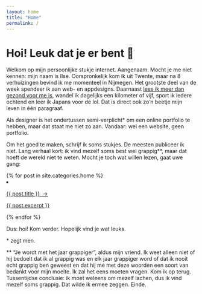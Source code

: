 ```yaml
---
layout: home
title: "Home"
permalink: /
---
```


# Hoi! Leuk dat je er bent 👋

Welkom op mijn persoonlijke stukje internet. Aangenaam. Mocht je me niet kennen: mijn naam is Ilse. Oorspronkelijk kom ik uit Twente, maar na 8 verhuizingen bevind ik me momenteel in Nijmegen. Het grootste deel van de week spendeer ik aan web- en appdesigns. Daarnaast [lees ik meer dan gezond voor me is](/gelezen-in-2021), wandel ik dagelijks een kilometer of vijf, sport ik iedere ochtend en leer ik Japans voor de lol. Dat is direct ook zo’n beetje mijn leven in één paragraaf.

Als designer is het ondertussen semi-verplicht* om een online portfolio te hebben, maar dat staat me niet zo aan. Vandaar: wel een website, geen portfolio.

Om het goed te maken, schrijf ik soms stukjes. De meesten publiceer ik niet. Lang verhaal kort: ik vind mezelf soms best wel grappig**, maar dat hoeft de wereld niet te weten. Mocht je toch wat willen lezen, gaat uwe gang:

<div class="blog-list">
{% for post in site.categories.home %}
  <li>
    <a href="{{ post.url }}">
      <div class="blog-preview">
        <p class="blog-title">{{ post.title }} &nbsp;&#8594;</p>
        <p class="blog-description">{{ post.excerpt }}</p>
      </div>
    </a>
  </li>
{% endfor %}
</div>

Dus: hoi! Kom verder. Hopelijk vind je wat leuks.

<div class="notes">
  <p class="note-item">* zegt men.</p>
  <p class="note-item">** “Je wordt met het jaar grappiger”, aldus mijn vriend. Ik weet alleen niet of hij bedoelt dat ik al grappig was en elk jaar grappiger word of dat ik nooit echt grappig ben geweest en dat hij me met deze woorden een soort van bedankt voor mijn moeite. Ik zal het eens moeten vragen. Kom ik op terug. Tussentijdse conclusie: ik moet weleens om mezelf lachen, dus ik vind mezelf soms grappig. Dat wilde ik ermee zeggen. Einde.</p>
</div>
